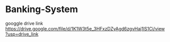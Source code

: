 # Banking-System
googgle drive link
https://drive.google.com/file/d/1K1W3t5e_3HFxzDZyAgd6zgvHaj1lS1Ci/view?usp=drive_link
